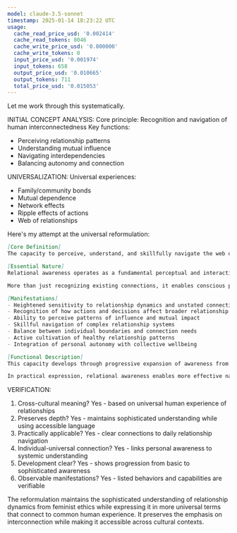 ```yaml
---
model: claude-3.5-sonnet
timestamp: 2025-01-14 18:23:22 UTC
usage:
  cache_read_price_usd: '0.002414'
  cache_read_tokens: 8046
  cache_write_price_usd: '0.000000'
  cache_write_tokens: 0
  input_price_usd: '0.001974'
  input_tokens: 658
  output_price_usd: '0.010665'
  output_tokens: 711
  total_price_usd: '0.015053'
---
```


Let me work through this systematically.

INITIAL CONCEPT ANALYSIS:
Core principle: Recognition and navigation of human interconnectedness
Key functions: 
- Perceiving relationship patterns
- Understanding mutual influence
- Navigating interdependencies
- Balancing autonomy and connection

UNIVERSALIZATION:
Universal experiences:
- Family/community bonds
- Mutual dependence
- Network effects
- Ripple effects of actions
- Web of relationships

Here's my attempt at the universal reformulation:

```markdown
[Core Definition]
The capacity to perceive, understand, and skillfully navigate the web of relationships and mutual influences that shape human experience. This awareness encompasses both immediate connections and broader patterns of interdependence, enabling conscious participation in the relational fabric of life.

[Essential Nature]
Relational awareness operates as a fundamental perceptual and interactive capacity through which we recognize and engage with the interconnected nature of human existence. It functions as both a receptive sense that detects relationship patterns and dynamics, and an active capability that guides meaningful participation in these relationships. This awareness transcends simple social perception, extending to understanding how relationships form systems, how influences flow through networks of connection, and how individual actions ripple through collective contexts.

More than just recognizing existing connections, it enables conscious participation in the creation, maintenance, and transformation of relationship patterns. This includes awareness of both explicit relationships and subtle interdependencies, as well as understanding of how autonomy and connection can be balanced in healthy ways.

[Manifestations]
- Heightened sensitivity to relationship dynamics and unstated connections
- Recognition of how actions and decisions affect broader relationship networks
- Ability to perceive patterns of influence and mutual impact
- Skillful navigation of complex relationship systems
- Balance between individual boundaries and connection needs
- Active cultivation of healthy relationship patterns
- Integration of personal autonomy with collective wellbeing

[Functional Description]
This capacity develops through progressive expansion of awareness from immediate relationships to broader systems of connection. It begins with basic recognition of mutual influence in close relationships, develops through understanding of complex relationship dynamics, and matures into sophisticated awareness of how relationship patterns form larger systems. This development involves increasing ability to hold multiple perspectives, understand indirect effects, and navigate complex relationship networks.

In practical expression, relational awareness enables more effective navigation of social contexts, better decision-making that accounts for systemic impacts, and more skillful cultivation of healthy relationship patterns. It supports both individual wellbeing through better relationship choices and collective wellbeing through more conscious participation in social systems. This awareness helps balance personal needs with collective considerations and supports more effective collaboration and community building.
```

VERIFICATION:
1. Cross-cultural meaning? Yes - based on universal human experience of relationships
2. Preserves depth? Yes - maintains sophisticated understanding while using accessible language
3. Practically applicable? Yes - clear connections to daily relationship navigation
4. Individual-universal connection? Yes - links personal awareness to systemic understanding
5. Development clear? Yes - shows progression from basic to sophisticated awareness
6. Observable manifestations? Yes - listed behaviors and capabilities are verifiable

The reformulation maintains the sophisticated understanding of relationship dynamics from feminist ethics while expressing it in more universal terms that connect to common human experience. It preserves the emphasis on interconnection while making it accessible across cultural contexts.